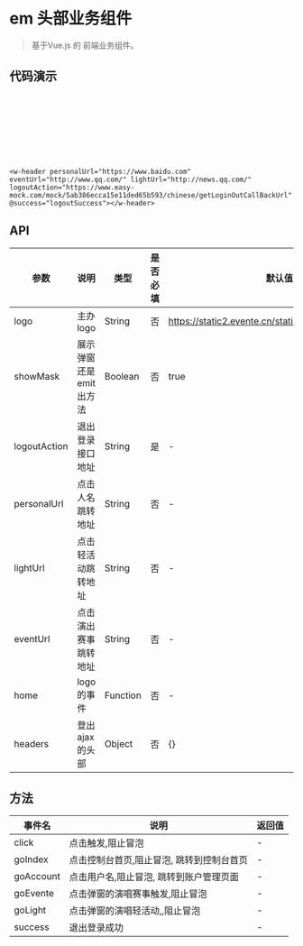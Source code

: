 # em 头部业务组件
> 基于Vue.js 的 前端业务组件。

## 代码演示

<br>
<div class="header-box">
  <w-header personalUrl="https://www.baidu.com" eventUrl="http://www.qq.com/" lightUrl="http://news.qq.com/" logoutAction="https://www.easy-mock.com/mock/5ab386ecca15e11ded65b593/chinese/getLoginOutCallBackUrl" @success="logoutSuccess"></w-header>
</div>

``` vue
<w-header personalUrl="https://www.baidu.com" eventUrl="http://www.qq.com/" lightUrl="http://news.qq.com/" logoutAction="https://www.easy-mock.com/mock/5ab386ecca15e11ded65b593/chinese/getLoginOutCallBackUrl" @success="logoutSuccess"></w-header>
```

## API

|参数|说明|类型|是否必填|默认值|
|---|----|---|-------|-----|
|logo|主办logo|String|否|https://static2.evente.cn/static/img/logo2018v1.svg|
|showMask|展示弹窗还是 emit出方法|Boolean|否|true|
|logoutAction|退出登录接口地址|String|是|-|
|personalUrl|点击人名跳转地址|String|否|-|
|lightUrl|点击轻活动跳转地址|String|否|-|
|eventUrl|点击演出赛事跳转地址|String|否|-|
|home|logo的事件|Function|否|-|
|headers|登出ajax的头部|Object|否|{}|

## 方法

|事件名|说明|返回值|
|---|------|-----|
|click|点击触发,阻止冒泡|-|
|goIndex|点击控制台首页,阻止冒泡, 跳转到控制台首页|-|
|goAccount|点击用户名,阻止冒泡, 跳转到账户管理页面|-|
|goEvente|点击弹窗的演唱赛事触发,阻止冒泡|-|
|goLight|点击弹窗的演唱轻活动,,阻止冒泡|-|
|success|退出登录成功|-|

<script>
import WHeader from './index';

export default {
  components: {
    WHeader,
  },
  methods: {
    logoutSuccess() {
      console.log('退出成功');
    },
  },
}
</script>
<style lang="scss">
@import './style/header.scss';

.header-box {
  height: 100px;
}

.header-box .w-header{
  position: static;
}
</style>
